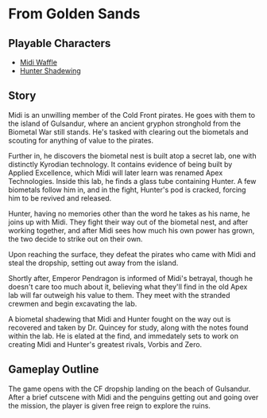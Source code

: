 # From Golden Sands

## Playable Characters

* [Midi Waffle](midi.md)
* [Hunter Shadewing](hunter.md)

## Story

Midi is an unwilling member of the Cold Front pirates. He goes with them to the island of Gulsandur, where an ancient gryphon stronghold from the Biometal War still stands. He's tasked with clearing out the biometals and scouting for anything of value to the pirates.

Further in, he discovers the biometal nest is built atop a secret lab, one with distinctly Kyrodian technology. It contains evidence of being built by Applied Excellence, which Midi will later learn was renamed Apex Technologies. Inside this lab, he finds a glass tube containing Hunter. A few biometals follow him in, and in the fight, Hunter's pod is cracked, forcing him to be revived and released.

Hunter, having no memories other than the word he takes as his name, he joins up with Midi. They fight their way out of the biometal nest, and after working together, and after Midi sees how much his own power has grown, the two decide to strike out on their own.

Upon reaching the surface, they defeat the pirates who came with Midi and steal the dropship, setting out away from the island.

Shortly after, Emperor Pendragon is informed of Midi's betrayal, though he doesn't care too much about it, believing what they'll find in the old Apex lab will far outweigh his value to them. They meet with the stranded crewmen and begin excavating the lab.

A biometal shadewing that Midi and Hunter fought on the way out is recovered and taken by Dr. Quincey for study, along with the notes found within the lab. He is elated at the find, and immedately sets to work on creating Midi and Hunter's greatest rivals, Vorbis and Zero.

## Gameplay Outline

The game opens with the CF dropship landing on the beach of Gulsandur. After a brief cutscene with Midi and the penguins getting out and going over the mission, the player is given free reign to explore the ruins.